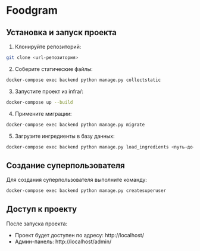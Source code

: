 # Foodgram

## Установка и запуск проекта

1. Клонируйте репозиторий:
```bash
git clone <url-репозитория>
```

2. Соберите статические файлы:
```bash
docker-compose exec backend python manage.py collectstatic
```

3. Запустите проект из infra/:
```bash
docker-compose up --build
```

4. Примените миграции:
```bash
docker-compose exec backend python manage.py migrate
```

5. Загрузите ингредиенты в базу данных:
```bash
docker-compose exec backend python manage.py load_ingredients <путь-до-файла-с-ингредиентами.json>
```

## Создание суперпользователя

Для создания суперпользователя выполните команду:
```bash
docker-compose exec backend python manage.py createsuperuser
```

## Доступ к проекту

После запуска проекта:
- Проект будет доступен по адресу: http://localhost/
- Админ-панель: http://localhost/admin/

